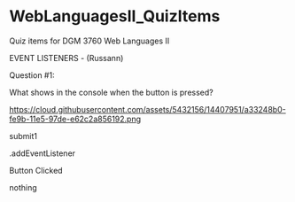 # WebLanguagesII_QuizItems
Quiz items for DGM 3760 Web Languages II

EVENT LISTENERS - (Russann)


Question #1:

What shows in the console when the button is pressed?

https://cloud.githubusercontent.com/assets/5432156/14407951/a33248b0-fe9b-11e5-97de-e62c2a856192.png

submit1

.addEventListener

Button Clicked

nothing